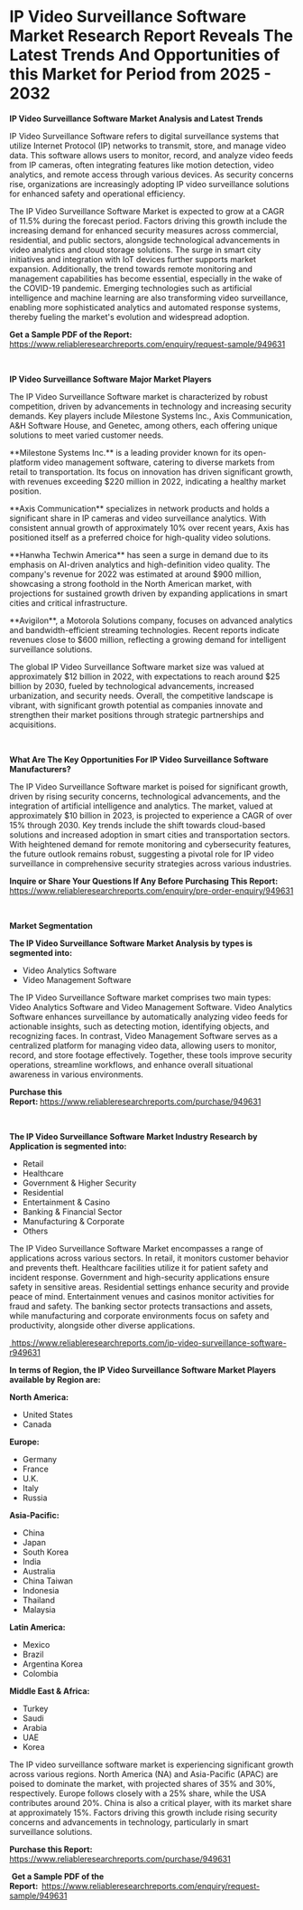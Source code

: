 <p><h1>IP Video Surveillance Software Market Research Report Reveals The Latest Trends And Opportunities of this Market for Period from 2025 - 2032</h1></p><p><strong>IP Video Surveillance Software Market Analysis and Latest Trends</strong></p>
<p><p>IP Video Surveillance Software refers to digital surveillance systems that utilize Internet Protocol (IP) networks to transmit, store, and manage video data. This software allows users to monitor, record, and analyze video feeds from IP cameras, often integrating features like motion detection, video analytics, and remote access through various devices. As security concerns rise, organizations are increasingly adopting IP video surveillance solutions for enhanced safety and operational efficiency.</p><p>The IP Video Surveillance Software Market is expected to grow at a CAGR of 11.5% during the forecast period. Factors driving this growth include the increasing demand for enhanced security measures across commercial, residential, and public sectors, alongside technological advancements in video analytics and cloud storage solutions. The surge in smart city initiatives and integration with IoT devices further supports market expansion. Additionally, the trend towards remote monitoring and management capabilities has become essential, especially in the wake of the COVID-19 pandemic. Emerging technologies such as artificial intelligence and machine learning are also transforming video surveillance, enabling more sophisticated analytics and automated response systems, thereby fueling the market's evolution and widespread adoption.</p></p>
<p><strong>Get a Sample PDF of the Report:&nbsp;</strong> <a href="https://www.reliableresearchreports.com/enquiry/request-sample/949631?utm_campaign=2927&utm_medium=2&utm_source=Github&utm_content=ia&utm_term=18042025&utm_id=ip-video-surveillance-software">https://www.reliableresearchreports.com/enquiry/request-sample/949631</a></p>
<p>&nbsp;</p>
<p><strong>IP Video Surveillance Software Major Market Players</strong></p>
<p><p>The IP Video Surveillance Software market is characterized by robust competition, driven by advancements in technology and increasing security demands. Key players include Milestone Systems Inc., Axis Communication, A&H Software House, and Genetec, among others, each offering unique solutions to meet varied customer needs.</p><p>**Milestone Systems Inc.** is a leading provider known for its open-platform video management software, catering to diverse markets from retail to transportation. Its focus on innovation has driven significant growth, with revenues exceeding $220 million in 2022, indicating a healthy market position.</p><p>**Axis Communication** specializes in network products and holds a significant share in IP cameras and video surveillance analytics. With consistent annual growth of approximately 10% over recent years, Axis has positioned itself as a preferred choice for high-quality video solutions.</p><p>**Hanwha Techwin America** has seen a surge in demand due to its emphasis on AI-driven analytics and high-definition video quality. The company's revenue for 2022 was estimated at around $900 million, showcasing a strong foothold in the North American market, with projections for sustained growth driven by expanding applications in smart cities and critical infrastructure.</p><p>**Avigilon**, a Motorola Solutions company, focuses on advanced analytics and bandwidth-efficient streaming technologies. Recent reports indicate revenues close to $600 million, reflecting a growing demand for intelligent surveillance solutions.</p><p>The global IP Video Surveillance Software market size was valued at approximately $12 billion in 2022, with expectations to reach around $25 billion by 2030, fueled by technological advancements, increased urbanization, and security needs. Overall, the competitive landscape is vibrant, with significant growth potential as companies innovate and strengthen their market positions through strategic partnerships and acquisitions.</p></p>
<p>&nbsp;</p>
<p><strong>What Are The Key Opportunities For IP Video Surveillance Software Manufacturers?</strong></p>
<p><p>The IP Video Surveillance Software market is poised for significant growth, driven by rising security concerns, technological advancements, and the integration of artificial intelligence and analytics. The market, valued at approximately $10 billion in 2023, is projected to experience a CAGR of over 15% through 2030. Key trends include the shift towards cloud-based solutions and increased adoption in smart cities and transportation sectors. With heightened demand for remote monitoring and cybersecurity features, the future outlook remains robust, suggesting a pivotal role for IP video surveillance in comprehensive security strategies across various industries.</p></p>
<p><strong>Inquire or Share Your Questions If Any Before Purchasing This Report:</strong> <a href="https://www.reliableresearchreports.com/enquiry/pre-order-enquiry/949631?utm_campaign=2927&utm_medium=2&utm_source=Github&utm_content=ia&utm_term=18042025&utm_id=ip-video-surveillance-software">https://www.reliableresearchreports.com/enquiry/pre-order-enquiry/949631</a></p>
<p>&nbsp;</p>
<p><strong>Market Segmentation</strong></p>
<p><strong>The IP Video Surveillance Software Market Analysis by types is segmented into:</strong></p>
<p><ul><li>Video Analytics Software</li><li>Video Management Software</li></ul></p>
<p><p>The IP Video Surveillance Software market comprises two main types: Video Analytics Software and Video Management Software. Video Analytics Software enhances surveillance by automatically analyzing video feeds for actionable insights, such as detecting motion, identifying objects, and recognizing faces. In contrast, Video Management Software serves as a centralized platform for managing video data, allowing users to monitor, record, and store footage effectively. Together, these tools improve security operations, streamline workflows, and enhance overall situational awareness in various environments.</p></p>
<p><strong>Purchase this Report:&nbsp;</strong><a href="https://www.reliableresearchreports.com/purchase/949631?utm_campaign=2927&utm_medium=2&utm_source=Github&utm_content=ia&utm_term=18042025&utm_id=ip-video-surveillance-software">https://www.reliableresearchreports.com/purchase/949631</a></p>
<p>&nbsp;</p>
<p><strong>The IP Video Surveillance Software Market Industry Research by Application is segmented into:</strong></p>
<p><ul><li>Retail</li><li>Healthcare</li><li>Government & Higher Security</li><li>Residential</li><li>Entertainment & Casino</li><li>Banking & Financial Sector</li><li>Manufacturing & Corporate</li><li>Others</li></ul></p>
<p><p>The IP Video Surveillance Software Market encompasses a range of applications across various sectors. In retail, it monitors customer behavior and prevents theft. Healthcare facilities utilize it for patient safety and incident response. Government and high-security applications ensure safety in sensitive areas. Residential settings enhance security and provide peace of mind. Entertainment venues and casinos monitor activities for fraud and safety. The banking sector protects transactions and assets, while manufacturing and corporate environments focus on safety and productivity, alongside other diverse applications.</p></p>
<p><a href="https://www.reliableresearchreports.com/ip-video-surveillance-software-r949631?utm_campaign=2927&utm_medium=2&utm_source=Github&utm_content=ia&utm_term=18042025&utm_id=ip-video-surveillance-software">&nbsp;https://www.reliableresearchreports.com/ip-video-surveillance-software-r949631</a></p>
<p><strong>In terms of Region, the IP Video Surveillance Software Market Players available by Region are:</strong></p>
<p>
    <p> <strong> North America: </strong>
        <ul>
            <li>United States</li>
            <li>Canada</li>
        </ul>
        </p> 
    <p> <strong> Europe: </strong>
        <ul>
            <li>Germany</li>
            <li>France</li>
            <li>U.K.</li>
            <li>Italy</li>
            <li>Russia</li>
        </ul>
        </p> 
    <p> <strong> Asia-Pacific: </strong>
        <ul>
            <li>China</li>
            <li>Japan</li>
            <li>South Korea</li>
            <li>India</li>
            <li>Australia</li>
            <li>China Taiwan</li>
            <li>Indonesia</li>
            <li>Thailand</li>
            <li>Malaysia</li>
        </ul>
        </p> 
    <p> <strong> Latin America: </strong>
        <ul>
            <li>Mexico</li>
            <li>Brazil</li>
            <li>Argentina Korea</li>
            <li>Colombia</li>
        </ul>
        </p> 
    <p> <strong> Middle East & Africa: </strong>
        <ul>
            <li>Turkey</li>
            <li>Saudi</li>
            <li>Arabia</li>
            <li>UAE</li>
            <li>Korea</li>
        </ul>
    </p>
    </p>
<p><p>The IP video surveillance software market is experiencing significant growth across various regions. North America (NA) and Asia-Pacific (APAC) are poised to dominate the market, with projected shares of 35% and 30%, respectively. Europe follows closely with a 25% share, while the USA contributes around 20%. China is also a critical player, with its market share at approximately 15%. Factors driving this growth include rising security concerns and advancements in technology, particularly in smart surveillance solutions.</p></p>
<p><strong>Purchase this Report: </strong><a href="https://www.reliableresearchreports.com/purchase/949631?utm_campaign=2927&utm_medium=2&utm_source=Github&utm_content=ia&utm_term=18042025&utm_id=ip-video-surveillance-software">https://www.reliableresearchreports.com/purchase/949631</a></p>
<p>&nbsp;<strong>Get a Sample PDF of the Report:&nbsp;&nbsp;</strong><a href="https://www.reliableresearchreports.com/enquiry/request-sample/949631?utm_campaign=2927&utm_medium=2&utm_source=Github&utm_content=ia&utm_term=18042025&utm_id=ip-video-surveillance-software">https://www.reliableresearchreports.com/enquiry/request-sample/949631</a></p>
<p><strong></strong></p>
<p><p></p><p></p><p></p></p>